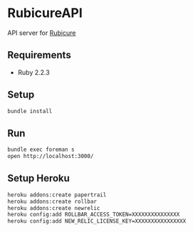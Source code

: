 # RubicureAPI
API server for [Rubicure](https://github.com/sue445/rubicure)

## Requirements
* Ruby 2.2.3

## Setup
```sh
bundle install
```

## Run
```sh
bundle exec foreman s
open http://localhost:3000/
```

## Setup Heroku
```sh
heroku addons:create papertrail
heroku addons:create rollbar
heroku addons:create newrelic
heroku config:add ROLLBAR_ACCESS_TOKEN=XXXXXXXXXXXXXXX
heroku config:add NEW_RELIC_LICENSE_KEY=XXXXXXXXXXXXXXXX
```
